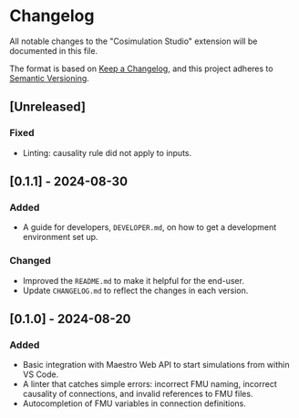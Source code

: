 # Changelog

All notable changes to the "Cosimulation Studio" extension will be documented in this file.

The format is based on [Keep a Changelog](https://keepachangelog.com/en/1.1.0/), and this project adheres to [Semantic Versioning](https://semver.org/spec/v2.0.0.html).

## [Unreleased]

### Fixed

- Linting: causality rule did not apply to inputs.

## [0.1.1] - 2024-08-30

### Added

- A guide for developers, `DEVELOPER.md`, on how to get a development environment set up.

### Changed

- Improved the `README.md` to make it helpful for the end-user.
- Update `CHANGELOG.md` to reflect the changes in each version.

## [0.1.0] - 2024-08-20

### Added

- Basic integration with Maestro Web API to start simulations from within VS Code.
- A linter that catches simple errors: incorrect FMU naming, incorrect causality of connections, and invalid references to FMU files.
- Autocompletion of FMU variables in connection definitions.
